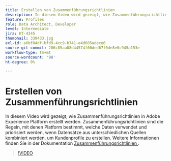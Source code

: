 ```yaml
---
title: Erstellen von Zusammenführungsrichtlinien
description: In diesem Video wird gezeigt, wie Zusammenführungsrichtlinien in Adobe Experience Platform erstellt werden. Zusammenführungsrichtlinien sind die Regeln, mit denen Platform bestimmt, welche Daten verwendet und priorisiert werden, wenn Datensätze aus unterschiedlichen Quellen kombiniert werden, um Kundenprofile zu erstellen.
feature: Profiles
role: Data Architect, Developer
level: Intermediate
jira: KT-4345
thumbnail: 330433.jpg
exl-id: a6bf84df-bfd9-4cc9-b741-e4d605adece6
source-git-commit: 286c85aa88d44574f00ded67f0de8e0c945a153e
workflow-type: tm+mt
source-wordcount: '98'
ht-degree: 0%

---
```


# Erstellen von Zusammenführungsrichtlinien

In diesem Video wird gezeigt, wie Zusammenführungsrichtlinien in Adobe Experience Platform erstellt werden. Zusammenführungsrichtlinien sind die Regeln, mit denen Platform bestimmt, welche Daten verwendet und priorisiert werden, wenn Datensätze aus unterschiedlichen Quellen kombiniert werden, um Kundenprofile zu erstellen. Weitere Informationen finden Sie in der Dokumentation [ Zusammenführungsrichtlinien ](https://experienceleague.adobe.com/docs/experience-platform/profile/merge-policies/overview.html?lang=de).

>[!VIDEO](https://video.tv.adobe.com/v/330433?learn=on&enablevpops)
